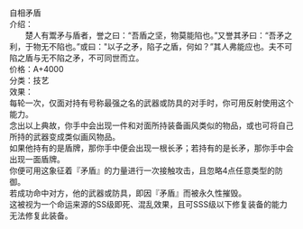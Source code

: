<title>自相矛盾</title>
<meta name="GENERATOR" content="WinCHM">
<meta http-equiv="Content-Type" content="text/html; charset=gb2312">
<br>
<br>自相矛盾
<br>介绍：
<br>　　楚人有鬻矛与盾者，誉之曰：“吾盾之坚，物莫能陷也。”又誉其矛曰：“吾矛之利，于物无不陷也。”或曰："以子之矛，陷子之盾，何如？”其人弗能应也。夫不可陷之盾与无不陷之矛，不可同世而立。
<br>价格：A+4000
<br>分类：技艺
<br>效果： 
<br>    每轮一次，仅面对持有号称最强之名的武器或防具的对手时，你可用反射使用这个能力。
<br>    念出以上典故，你手中会出现一件和对面所持装备画风类似的物品，或也可将自己所持的武器变成类似画风物品。
<br>    如果他持有的是盾牌，那你手中便会出现一根长矛；若持有的是长矛，那你手中会出现一面盾牌。
<br>    你便可用这象征着『矛盾』的力量进行一次接触攻击，且忽略4点任意类型的防御。
<br>    若成功命中对方，他的武器或防具，即因『矛盾』而被永久性摧毁。
<br>    这被视为一个命运来源的SS级即死、混乱效果，且可SSS级以下修复装备的能力无法修复此装备。
<br>　